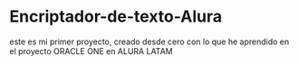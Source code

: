 # Encriptador-de-texto-Alura
este es mi primer proyecto, creado desde cero con lo que he aprendido en el proyecto ORACLE ONE en ALURA LATAM
